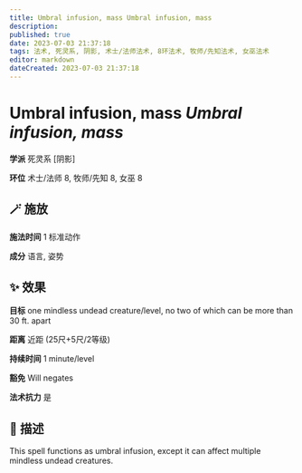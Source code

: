 ```yaml
---
title: Umbral infusion, mass Umbral infusion, mass
description: 
published: true
date: 2023-07-03 21:37:18
tags: 法术, 死灵系, 阴影, 术士/法师法术, 8环法术, 牧师/先知法术, 女巫法术
editor: markdown
dateCreated: 2023-07-03 21:37:18
---
```


# **Umbral infusion, mass** *Umbral infusion, mass*

**学派** 死灵系 \[阴影\] 

**环位** 术士/法师 8, 牧师/先知 8, 女巫 8

## 🪄 施放

**施法时间** 1 标准动作

**成分** 语言, 姿势

## ✨ 效果 

**目标** one mindless undead creature/level, no two of which can be more than 30 ft. apart 

**距离** 近距 (25尺+5尺/2等级)  

**持续时间** 1 minute/level 

**豁免** Will negates

**法术抗力** 是

## 📖 描述

This spell functions as umbral infusion, except it can affect multiple mindless undead creatures.
    
